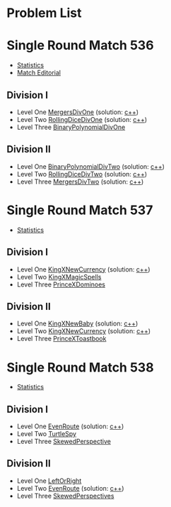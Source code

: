 Problem List
========

# Single Round Match 536
- [Statistics](http://community.topcoder.com/stat?c=round_overview&rd=14728)
- [Match Editorial](http://apps.topcoder.com/wiki/display/tc/SRM+536)

## Division I
- Level One
 [MergersDivOne](http://community.topcoder.com/stat?c=problem_statement&pm=11799&rd=14728)
 (solution: [c++](mergersdivone-c++))
- Level Two
 [RollingDiceDivOne](http://community.topcoder.com/stat?c=problem_statement&pm=11797&rd=14728)
 (solution: [c++](rollingdicedivone-c++))
- Level Three
 [BinaryPolynomialDivOne](http://community.topcoder.com/stat?c=problem_statement&pm=11798&rd=14728)

## Division II
- Level One
 [BinaryPolynomialDivTwo](http://community.topcoder.com/stat?c=problem_statement&pm=11800&rd=14728)
 (solution: [c++](binarypolynomialdivtwo-c++))
- Level Two
 [RollingDiceDivTwo](http://community.topcoder.com/stat?c=problem_statement&pm=11801&rd=14728)
 (solution: [c++](rollingdicedivtwo-c++))
- Level Three
 [MergersDivTwo](http://community.topcoder.com/stat?c=problem_statement&pm=11802&rd=14728)
 (solution: [c++](mergersdivtwo-c++))



# Single Round Match 537
- [Statistics](http://community.topcoder.com/stat?c=round_overview&er=5&rd=14730)

## Division I
- Level One
 [KingXNewCurrency](http://community.topcoder.com/stat?c=problem_statement&pm=11817&rd=14730)
 (solution: [c++](kingxnewcurrency-c++))
- Level Two
 [KingXMagicSpells](http://community.topcoder.com/stat?c=problem_statement&pm=11822&rd=14730)
- Level Three
 [PrinceXDominoes](http://community.topcoder.com/stat?c=problem_statement&pm=11217&rd=14730)

## Division II
- Level One
 [KingXNewBaby](http://community.topcoder.com/stat?c=problem_statement&pm=11823&rd=14730)
 (solution: [c++](kingxnewbaby-c++))
- Level Two
 [KingXNewCurrency](http://community.topcoder.com/stat?c=problem_statement&pm=11817&rd=14730)
 (solution: [c++](kingxnewcurrency-c++))
- Level Three
 [PrinceXToastbook](http://community.topcoder.com/stat?c=problem_statement&pm=11356&rd=14730)



# Single Round Match 538
- [Statistics](http://community.topcoder.com/stat?c=round_overview&rd=14729)

## Division I
- Level One
 [EvenRoute](http://community.topcoder.com/stat?c=problem_statement&pm=11808&rd=14729)
 (solution: [c++](evenroute-c++))
- Level Two
 [TurtleSpy](http://community.topcoder.com/stat?c=problem_statement&pm=11704&rd=14729)
- Level Three
 [SkewedPerspective](http://community.topcoder.com/stat?c=problem_statement&pm=10701&rd=14729)

## Division II
- Level One
 [LeftOrRight](http://community.topcoder.com/stat?c=problem_statement&pm=11738&rd=14729)
- Level Two
 [EvenRoute](http://community.topcoder.com/stat?c=problem_statement&pm=11808&rd=14729)
 (solution: [c++](evenroute-c++))
- Level Three
 [SkewedPerspectives](http://community.topcoder.com/stat?c=problem_statement&pm=11404&rd=14729)
